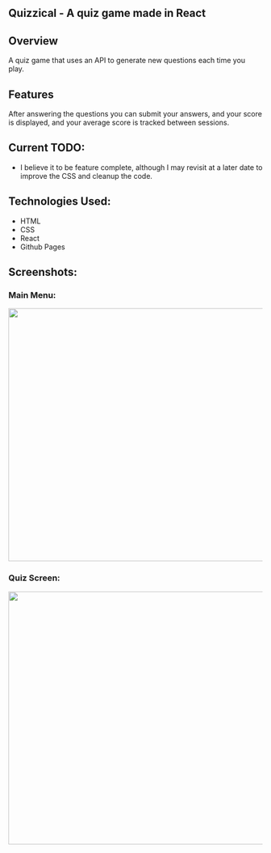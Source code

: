 ## Quizzical - A quiz game made in React

## Overview

A quiz game that uses an API to generate new questions each time you play.

## Features

After answering the questions you can submit your answers, and your score is displayed, and your average score is tracked between sessions.

## Current TODO:
- I believe it to be feature complete, although I may revisit at a later date to improve the CSS and cleanup the code.


## Technologies Used:
- HTML 
- CSS
- React
- Github Pages

## Screenshots:

### Main Menu:
<img src="https://user-images.githubusercontent.com/97587370/186941873-9d9c6009-59ca-4ecb-8b3e-aba2b5978ae9.png" width="800" height="500" />

### Quiz Screen:
<img src="https://user-images.githubusercontent.com/97587370/186942102-c2b1c2df-844f-4f49-9487-50af143ce895.png" width="800" height="500" />



